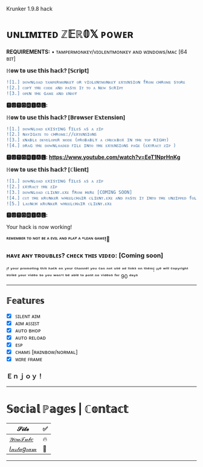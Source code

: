 Krunker 1.9.8 hack
# ᴜɴʟɪᴍɪᴛᴇᴅ ℤ𝔼ℝ𝟘𝕏 ᴘᴏᴡᴇʀ

<b>REQUIREMENTS:</b> • ᴛᴀᴍᴘᴇʀᴍᴏɴᴋᴇʏ/ᴠɪᴏʟᴇɴᴛᴍᴏɴᴋᴇʏ ᴀɴᴅ ᴡɪɴᴅᴏᴡs/ᴍᴀᴄ [64 ʙɪᴛ]</br>

**ℍ𝕠𝕨 𝕥𝕠 𝕦𝕤𝕖 𝕥𝕙𝕚𝕤 𝕙𝕒𝕔𝕜? [𝕊𝕔𝕣𝕚𝕡𝕥]**
```diff
![1.] ᴅᴏᴡɴʟᴏᴀᴅ ᴛᴀᴍᴘᴇʀᴍᴏɴᴋᴇʏ ᴏʀ ᴠɪᴏʟᴇɴᴛᴍᴏɴᴋᴇʏ ᴇxᴛᴇɴsɪᴏɴ fʀᴏᴍ ᴄʜʀᴏᴍᴇ sᴛᴏʀᴇ
![2.] ᴄᴏᴘʏ ᴛʜᴇ ᴄᴏᴅᴇ ᴀɴᴅ ᴘᴀsᴛᴇ ɪᴛ ᴛᴏ ᴀ ɴᴇᴡ sᴄʀɪᴘᴛ
![3.] ᴏᴘᴇɴ ᴛʜᴇ ɢᴀᴍᴇ ᴀɴᴅ ᴇɴᴊᴏʏ
```
**🆃🆄🆃🅾🆁🅸🅰🅻:**

**ℍ𝕠𝕨 𝕥𝕠 𝕦𝕤𝕖 𝕥𝕙𝕚𝕤 𝕙𝕒𝕔𝕜? [𝔹𝕣𝕠𝕨𝕤𝕖𝕣 𝔼𝕩𝕥𝕖𝕟𝕤𝕚𝕠𝕟]**
```diff
![1.] ᴅᴏᴡɴʟᴏᴀᴅ ᴇxɪsᴛɪɴɢ fɪʟᴇs ᴀs ᴀ ᴢɪᴘ
![2.] ɴᴀᴠɪɢᴀᴛᴇ ᴛᴏ ᴄʜʀᴏᴍᴇ://ᴇxᴛᴇɴꜱɪᴏɴꜱ
![3.] ᴇɴᴀʙʟᴇ ᴅᴇᴠᴇʟᴏᴘᴇʀ ᴍᴏᴅᴇ (ᴘʀᴏʙᴀʙʟʏ ᴀ ᴄʜᴇᴄᴋʙᴏx ɪɴ ᴛʜᴇ ᴛᴏᴘ ʀɪɢʜᴛ)
![4.] ᴅʀᴀɢ ᴛʜᴇ ᴅᴏᴡɴʟᴏᴀᴅᴇᴅ ꜰɪʟᴇ ɪɴᴛᴏ ᴛʜᴇ ᴇxᴛᴇɴꜱɪᴏɴꜱ ᴘᴀɢᴇ (ᴇxᴛʀᴀᴄᴛ ᴢɪᴘ )
```
**🆃🆄🆃🅾🆁🅸🅰🅻: https://www.youtube.com/watch?v=EeT1NprHnKg**

**ℍ𝕠𝕨 𝕥𝕠 𝕦𝕤𝕖 𝕥𝕙𝕚𝕤 𝕙𝕒𝕔𝕜? [ℂ𝕝𝕚𝕖𝕟𝕥]**
```diff
![1.] ᴅᴏᴡɴʟᴏᴀᴅ ᴇxɪsᴛɪɴɢ fɪʟᴇs ᴀs ᴀ ᴢɪᴘ
![2.] ᴇxᴛʀᴀᴄᴛ ᴛʜᴇ ᴢɪᴘ
![3.] ᴅᴏᴡɴʟᴏᴀᴅ ᴄʟɪᴇɴᴛ.ᴇxᴇ fʀᴏᴍ ʜᴇʀᴇ [COMING SOON]
![4.] ᴄᴜᴛ ᴛʜᴇ ᴋʀᴜɴᴋᴇʀ ᴡʜᴇᴇʟᴄʜᴀɪʀ ᴄʟɪᴇɴᴛ.ᴇxᴇ ᴀɴᴅ ᴘᴀsᴛᴇ ɪᴛ ɪɴᴛᴏ ᴛʜᴇ ᴜɴᴢɪᴘᴘᴇᴅ fᴏʟᴅᴇʀ!
![5.] ʟᴀᴜɴᴄʜ ᴋʀᴜɴᴋᴇʀ ᴡʜᴇᴇʟᴄʜᴀɪʀ ᴄʟɪᴇɴᴛ.ᴇxᴇ
```
**🆃🆄🆃🅾🆁🅸🅰🅻:**

Your hack is now working!

**ᴿᴱᴹᴱᴹᴮᴱᴿ ᵀᴼ ᴺᴼᵀ ᴮᴱ ᴬ ᴱⱽᴵᴸ ᴬᴺᴰ ᴾᴸᴬʸ ᴬ ᶜᴸᴱᴬᴺ ᴳᴬᴹᴱ!💙**

### ʜᴀᴠᴇ ᴀɴʏ ᴛʀᴏᴜʙʟᴇꜱ? ᴄʜᴇᴄᴋ ᴛʜɪꜱ ᴠɪᴅᴇᴏ: [Coming soon]

ᴵᶠ ʸᵒᵘʳ ᵖʳᵒᵐᵒᵗⁱⁿᵍ ᵗʰⁱˢ ʰᵃᶜᵏ ᵒⁿ ʸᵒᵘʳ ᶜʰᵃⁿⁿᵉˡ ʸᵒᵘ ᶜᵃⁿ ⁿᵒᵗ ᵘˢᵉ ᵃᵈ ˡⁱⁿᵏˢ ᵒⁿ ᵗʰᵉᵐ! ᵂᵉ ʷⁱˡˡ ᶜᵒᵖʸʳⁱᵍʰᵗ ˢᵗʳⁱᵏᵉ ʸᵒᵘʳ ᵛⁱᵈᵉᵒ ˢᵒ ʸᵒᵘ ʷᵒⁿ'ᵗ ᵇᵉ ᵃᵇˡᵉ ᵗᵒ ᵖᵒˢᵗ ⁿᵒ ᵛⁱᵈᵉᵒˢ ᶠᵒʳ 90 ᵈᵃʸˢ
______________________________________________________________________________
## 𝔽𝕖𝕒𝕥𝕦𝕣𝕖𝕤

- [x] ꜱɪʟᴇɴᴛ ᴀɪᴍ
- [x] ᴀɪᴍ ᴀꜱꜱɪꜱᴛ
- [x] ᴀᴜᴛᴏ ʙʜᴏᴘ
- [x] ᴀᴜᴛᴏ ʀᴇʟᴏᴀᴅ
- [x] ᴇꜱᴘ
- [x] ᴄʜᴀᴍꜱ [ʀᴀɪɴʙᴏᴡ/ɴᴏʀᴍᴀʟ]
- [x] ᴡɪʀᴇ ꜰʀᴀᴍᴇ

### Ｅｎｊｏｙ！
______________________________________________________________________________
# 𝕊𝕠𝕔𝕚𝕒𝕝 ℙ𝕒𝕘𝕖𝕤 | ℂ𝕠𝕟𝕥𝕒𝕔𝕥

| 𝓢𝓲𝓽𝓮 | ✅ |
| --- | --- |
| [𝒴𝑜𝓊𝒯𝓊𝒷𝑒](https://www.youtube.com/channel/UCLxuarUbS3qzUy2SpLf3WEg) |   🔥  |
| [𝐼𝓃𝓈𝓉𝒶𝑔𝓇𝒶𝓂](https://www.instagram.com/zaresplusx/) |  📸  |
______________________________________________________________________________
